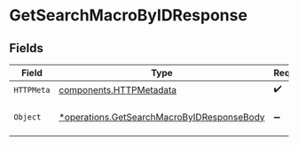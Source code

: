 # GetSearchMacroByIDResponse


## Fields

| Field                                                                                                   | Type                                                                                                    | Required                                                                                                | Description                                                                                             |
| ------------------------------------------------------------------------------------------------------- | ------------------------------------------------------------------------------------------------------- | ------------------------------------------------------------------------------------------------------- | ------------------------------------------------------------------------------------------------------- |
| `HTTPMeta`                                                                                              | [components.HTTPMetadata](../../models/components/httpmetadata.md)                                      | :heavy_check_mark:                                                                                      | N/A                                                                                                     |
| `Object`                                                                                                | [*operations.GetSearchMacroByIDResponseBody](../../models/operations/getsearchmacrobyidresponsebody.md) | :heavy_minus_sign:                                                                                      | a list of SearchMacro objects                                                                           |